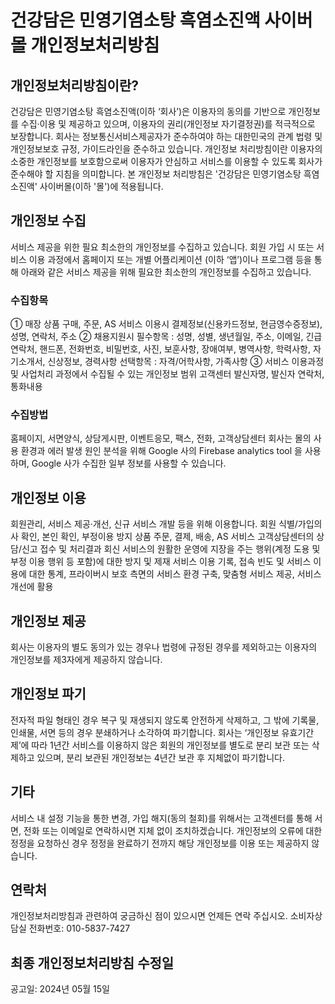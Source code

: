 # 건강담은 민영기염소탕 흑염소진액 사이버몰 개인정보처리방침

## 개인정보처리방침이란?
건강담은 민영기염소탕 흑염소진액(이하 ‘회사’)은 이용자의 동의를 기반으로 개인정보를 수집·이용 및 제공하고 있으며, 이용자의 권리(개인정보 자기결정권)를 적극적으로 보장합니다.
회사는 정보통신서비스제공자가 준수하여야 하는 대한민국의 관계 법령 및 개인정보보호 규정, 가이드라인을 준수하고 있습니다.
개인정보 처리방침이란 이용자의 소중한 개인정보를 보호함으로써 이용자가 안심하고 서비스를 이용할 수 있도록 회사가 준수해야 할 지침을 의미합니다.
본 개인정보 처리방침은 '건강담은 민영기염소탕 흑염소진액' 사이버몰(이하 '몰')에 적용됩니다.

## 개인정보 수집
서비스 제공을 위한 필요 최소한의 개인정보를 수집하고 있습니다.
회원 가입 시 또는 서비스 이용 과정에서 홈페이지 또는 개별 어플리케이션 (이하 ‘앱’)이나 프로그램 등을 통해 아래와 같은 서비스 제공을 위해 필요한 최소한의 개인정보를 수집하고 있습니다.

### 수집항목
① 매장 상품 구매, 주문, AS 서비스 이용시 
결제정보(신용카드정보, 현금영수증정보), 성명, 연락처, 주소
② 채용지원시 
필수항목 : 성명, 성별, 생년월일, 주소, 이메일, 긴급연락처, 핸드폰, 전화번호, 비밀번호, 사진, 보훈사항, 장애여부, 병역사항, 학력사항, 자기소개서, 신상정보, 경력사항
선택항목 : 자격/어학사항, 가족사항
③ 서비스 이용과정 및 사업처리 과정에서 수집될 수 있는 개인정보 범위
고객센터 발신자명, 발신자 연락처, 통화내용

### 수집방법
홈페이지, 서면양식, 상담게시판, 이벤트응모, 팩스, 전화, 고객상담센터
회사는 몰의 사용 환경과 에러 발생 원인 분석을 위해 Google 사의 Firebase analytics tool 을 사용하며, Google 사가 수집한 일부 정보를 사용할 수 있습니다.

## 개인정보 이용
회원관리, 서비스 제공·개선, 신규 서비스 개발 등을 위해 이용합니다.
회원 식별/가입의사 확인, 본인 확인, 부정이용 방지
상품 주문, 결제, 배송, AS 서비스
고객상담센터의 상담/신고 접수 및 처리결과 회신
서비스의 원활한 운영에 지장을 주는 행위(계정 도용 및 부정 이용 행위 등 포함)에 대한 방지 및 제재
서비스 이용 기록, 접속 빈도 및 서비스 이용에 대한 통계, 프라이버시 보호 측면의 서비스 환경 구축, 맞춤형 서비스 제공, 서비스 개선에 활용

## 개인정보 제공
회사는 이용자의 별도 동의가 있는 경우나 법령에 규정된 경우를 제외하고는 이용자의 개인정보를 제3자에게 제공하지 않습니다.

## 개인정보 파기
전자적 파일 형태인 경우 복구 및 재생되지 않도록 안전하게 삭제하고, 그 밖에 기록물, 인쇄물, 서면 등의 경우 분쇄하거나 소각하여 파기합니다.
회사는 ‘개인정보 유효기간제’에 따라 1년간 서비스를 이용하지 않은 회원의 개인정보를 별도로 분리 보관 또는 삭제하고 있으며, 분리 보관된 개인정보는 4년간 보관 후 지체없이 파기합니다.

## 기타
서비스 내 설정 기능을 통한 변경, 가입 해지(동의 철회)를 위해서는 고객센터를 통해 서면, 전화 또는 이메일로 연락하시면 지체 없이 조치하겠습니다. 개인정보의 오류에 대한 정정을 요청하신 경우 정정을 완료하기 전까지 해당 개인정보를 이용 또는 제공하지 않습니다.

## 연락처
개인정보처리방침과 관련하여 궁금하신 점이 있으시면 언제든 연락 주십시오.
소비자상담실 전화번호: 010-5837-7427

## 최종 개인정보처리방침 수정일
공고일: 2024년 05월 15일

